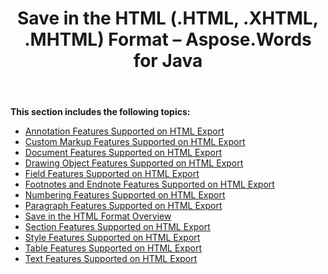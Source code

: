 ﻿---
title: Save in the HTML (.HTML, .XHTML, .MHTML) Format – Aspose.Words for Java
articleTitle: Save in the HTML (.HTML, .XHTML, .MHTML) Format
linktitle: Save in the HTML (.HTML, .XHTML, .MHTML) Format
description: "Work with various features supported when saving to HTML-based format."
type: docs
weight: 50
url: /java/save-in-the-html-html-xhtml-mhtml-format/
---

**This section includes the following topics:**

- [Annotation Features Supported on HTML Export](/words/java/annotation-features-supported-on-html-export/)
- [Custom Markup Features Supported on HTML Export](/words/java/custom-markup-features-supported-on-html-export/)
- [Document Features Supported on HTML Export](/words/java/document-features-supported-on-html-export/)
- [Drawing Object Features Supported on HTML Export](/words/java/drawing-object-features-supported-on-html-export/)
- [Field Features Supported on HTML Export](/words/java/field-features-supported-on-html-export/)
- [Footnotes and Endnote Features Supported on HTML Export](/words/java/footnotes-and-endnote-features-supported-on-html-export/)
- [Numbering Features Supported on HTML Export](/words/java/numbering-features-supported-on-html-export/)
- [Paragraph Features Supported on HTML Export](/words/java/paragraph-features-supported-on-html-export/)
- [Save in the HTML Format Overview](/words/java/save-in-the-html-format-overview/)
- [Section Features Supported on HTML Export](/words/java/section-features-supported-on-html-export/)
- [Style Features Supported on HTML Export](/words/java/style-features-supported-on-html-export/)
- [Table Features Supported on HTML Export](/words/java/table-features-supported-on-html-export/)
- [Text Features Supported on HTML Export](/words/java/text-features-supported-on-html-export/)

